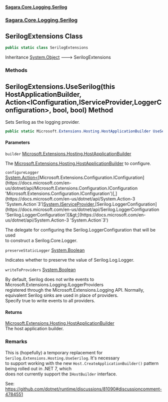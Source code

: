 #### [Sagara.Core.Logging.Serilog](index.md 'index')
### [Sagara.Core.Logging.Serilog](index.md#Sagara.Core.Logging.Serilog 'Sagara.Core.Logging.Serilog')

## SerilogExtensions Class

```csharp
public static class SerilogExtensions
```

Inheritance [System.Object](https://docs.microsoft.com/en-us/dotnet/api/System.Object 'System.Object') &#129106; SerilogExtensions
### Methods

<a name='Sagara.Core.Logging.Serilog.SerilogExtensions.UseSerilog(thisMicrosoft.Extensions.Hosting.HostApplicationBuilder,System.Action_Microsoft.Extensions.Configuration.IConfiguration,System.IServiceProvider,Serilog.LoggerConfiguration_,bool,bool)'></a>

## SerilogExtensions.UseSerilog(this HostApplicationBuilder, Action<IConfiguration,IServiceProvider,LoggerConfiguration>, bool, bool) Method

Sets Serilog as the logging provider.

```csharp
public static Microsoft.Extensions.Hosting.HostApplicationBuilder UseSerilog(this Microsoft.Extensions.Hosting.HostApplicationBuilder builder, System.Action<Microsoft.Extensions.Configuration.IConfiguration,System.IServiceProvider,Serilog.LoggerConfiguration> configureLogger, bool preserveStaticLogger=false, bool writeToProviders=false);
```
#### Parameters

<a name='Sagara.Core.Logging.Serilog.SerilogExtensions.UseSerilog(thisMicrosoft.Extensions.Hosting.HostApplicationBuilder,System.Action_Microsoft.Extensions.Configuration.IConfiguration,System.IServiceProvider,Serilog.LoggerConfiguration_,bool,bool).builder'></a>

`builder` [Microsoft.Extensions.Hosting.HostApplicationBuilder](https://docs.microsoft.com/en-us/dotnet/api/Microsoft.Extensions.Hosting.HostApplicationBuilder 'Microsoft.Extensions.Hosting.HostApplicationBuilder')

The [Microsoft.Extensions.Hosting.HostApplicationBuilder](https://docs.microsoft.com/en-us/dotnet/api/Microsoft.Extensions.Hosting.HostApplicationBuilder 'Microsoft.Extensions.Hosting.HostApplicationBuilder') to configure.

<a name='Sagara.Core.Logging.Serilog.SerilogExtensions.UseSerilog(thisMicrosoft.Extensions.Hosting.HostApplicationBuilder,System.Action_Microsoft.Extensions.Configuration.IConfiguration,System.IServiceProvider,Serilog.LoggerConfiguration_,bool,bool).configureLogger'></a>

`configureLogger` [System.Action&lt;](https://docs.microsoft.com/en-us/dotnet/api/System.Action-3 'System.Action`3')[Microsoft.Extensions.Configuration.IConfiguration](https://docs.microsoft.com/en-us/dotnet/api/Microsoft.Extensions.Configuration.IConfiguration 'Microsoft.Extensions.Configuration.IConfiguration')[,](https://docs.microsoft.com/en-us/dotnet/api/System.Action-3 'System.Action`3')[System.IServiceProvider](https://docs.microsoft.com/en-us/dotnet/api/System.IServiceProvider 'System.IServiceProvider')[,](https://docs.microsoft.com/en-us/dotnet/api/System.Action-3 'System.Action`3')[Serilog.LoggerConfiguration](https://docs.microsoft.com/en-us/dotnet/api/Serilog.LoggerConfiguration 'Serilog.LoggerConfiguration')[&gt;](https://docs.microsoft.com/en-us/dotnet/api/System.Action-3 'System.Action`3')

The delegate for configuring the Serilog.LoggerConfiguration that will be used   
            to construct a Serilog.Core.Logger.

<a name='Sagara.Core.Logging.Serilog.SerilogExtensions.UseSerilog(thisMicrosoft.Extensions.Hosting.HostApplicationBuilder,System.Action_Microsoft.Extensions.Configuration.IConfiguration,System.IServiceProvider,Serilog.LoggerConfiguration_,bool,bool).preserveStaticLogger'></a>

`preserveStaticLogger` [System.Boolean](https://docs.microsoft.com/en-us/dotnet/api/System.Boolean 'System.Boolean')

Indicates whether to preserve the value of Serilog.Log.Logger.

<a name='Sagara.Core.Logging.Serilog.SerilogExtensions.UseSerilog(thisMicrosoft.Extensions.Hosting.HostApplicationBuilder,System.Action_Microsoft.Extensions.Configuration.IConfiguration,System.IServiceProvider,Serilog.LoggerConfiguration_,bool,bool).writeToProviders'></a>

`writeToProviders` [System.Boolean](https://docs.microsoft.com/en-us/dotnet/api/System.Boolean 'System.Boolean')

By default, Serilog does not write events to Microsoft.Extensions.Logging.ILoggerProviders   
            registered through the Microsoft.Extensions.Logging API. Normally, equivalent Serilog sinks are used in place of providers.   
            Specify true to write events to all providers.

#### Returns
[Microsoft.Extensions.Hosting.HostApplicationBuilder](https://docs.microsoft.com/en-us/dotnet/api/Microsoft.Extensions.Hosting.HostApplicationBuilder 'Microsoft.Extensions.Hosting.HostApplicationBuilder')  
The host application builder.

### Remarks
  
This is (hopefully) a temporary replacement for `Serilog.Extensions.Hosting.UseSerilog`. It's necessary  
            to support working with the new `Host.CreateApplicationBuilder()` pattern being rolled out in .NET 7, which   
            does not currently support the `IHostBuilder` interface.  
  
See: https://github.com/dotnet/runtime/discussions/81090#discussioncomment-4784551